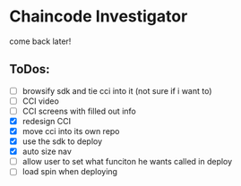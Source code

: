 # Chaincode Investigator

come back later!

## ToDos:
- [ ] browsify sdk and tie cci into it (not sure if i want to)
- [ ] CCI video
- [ ] CCI screens with filled out info
- [x] redesign CCI
- [x] move cci into its own repo
- [x] use the sdk to deploy
- [x] auto size nav
- [ ] allow user to set what funciton he wants called in deploy
- [ ] load spin when deploying
